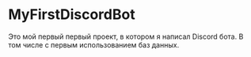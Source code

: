 # MyFirstDiscordBot

Это мой первый первый проект, в котором я написал Discord бота. В том числе с первым использованием баз данных.
